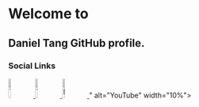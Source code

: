 # Welcome to
## Daniel Tang GitHub profile.

### Social Links

<a href="https://www.twitch.tv/ramposa">
  <img src="https://upload.wikimedia.org/wikipedia/commons/2/26/Twitch_logo.svg" alt="Twitch.tv/Ramposa" width="10%">
</a> 
<a href="https://www.youtube.com/channel/UC_UyoHjGERkept-r2Jdxwwg?view_as=subscriber">
  <img src="https://upload.wikimedia.org/wikipedia/commons/e/e1/Logo_of_YouTube_%282015-2017%29.svg" alt="YouTube" width="10%">
</a>
<a href="https://www.linkedin.com/in/danieltangeuw/">
  <img src="https://upload.wikimedia.org/wikipedia/commons/e/e1/Logo_of_YouTube_%282015-2017%29.svg" alt="LinkedIn" width="10%">
</a>" alt="YouTube" width="10%">
</a>
